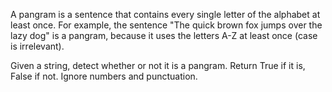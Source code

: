 <div class="markdown prose max-w-none" id="description"><p>A pangram is a sentence that contains every single letter of the alphabet at least once. For example, the sentence "The quick brown fox jumps over the lazy dog" is a pangram, because it uses the letters A-Z at least once (case is irrelevant). </p>
<p>Given a string, detect whether or not it is a pangram. Return True if it is, False if not. Ignore numbers and punctuation. </p>
<div>